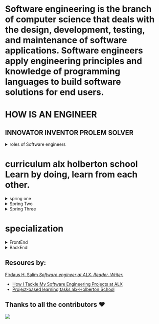 # Software engineering is the branch of computer science that deals with the design, development, testing, and maintenance of software applications. Software engineers apply engineering principles and knowledge of programming languages to build software solutions for end users.
#                            HOW IS AN ENGINEER  
## INNOVATOR INVENTOR PROLEM SOLVER 
<details> 
  <summary> roles of Software engineers </summary>
  <ul> 
    <li> - Designing and maintaining software systems </li>
    <li> - Evaluating and testing new software programs </li>
    <li> - Optimizing software for speed and scalability </li>
    <li> - Writing and testing code </li>
    <li> - Consulting with clients, engineers, security specialists, and other stakeholders  </li>
    <li> - Presenting new features to stakeholders and internal customers  </li>
  </ul>    
</details>

# curriculum alx holberton school Learn by doing, learn from each other.

<details> 
<summary> spring one </summary> 

- [ ] Git & command line editors
- [ ] Introduction to Bash
- [ ] C - first statements
- [ ] C - pointers
- [ ] C - recursion
- C - static library
- C - memory allocation
- C - preprocessor
- C - variadic functions
- C - bit manipulation
- C - file I/O
- Singly linked lists
- Create your own printf
- Create your own Shell
</details>

<details> 
<summary> Spring Two </summary> 
- Python - first statements
- Python - import & modules
- Python - data structures
- Python - exceptions
- Python - classes
- Python - inheritance
- Python - file I/O
- Python - JSON serialization / deserialization
- HTML/CSS introduction
- SQL - basic queries
- SQL - join queries
- C - dynamic libraries
- C - makefiles
- Doubly linked lists
- Stack and Queues
- Hash tables
- Sorting algorithms
- Binary trees
- Bash - scripting
- Unix processes and signals
- Regex
- Network introduction
</details>

<details> 
<summary> Spring Three </summary> 
- Python - Object-relational mapping
- Python - Web framework
- Python - RESTful API
- Python - web scraping
- Javascript - first statements
- Javascript - objects
- Javascript - scopes and closures
- Javascript - web scraping
- Search algorithms
- SSH
- SSL certificate
- Web server
- Load balancer
- Firewall
- MySQL primary-replica
- Server monitoring
- Code deployment
- Postmortem
- Webstack debugging
- Portfolio project
</details>

# specialization 

<details> 
<summary> FrontEnd </summary> 
- ES6 introduction / promise
- ES6 classes / data manipulation
- TypeScript
- HTML / CSS advanced
- Developer tools
- Responsive design
- Webpack
- React introduction / props
- React component
- React inline-styling
- React state / immutable
- React Redux - action creator/normalizr
- React Redux -reducer/selector
- React Redux -connector/provider
</details>

<details> 
<summary> BackEnd </summary>  
- ES6 introduction / promise
- ES6 classes / data manipulation
- TypeScript
- Python
- async
- MySQL advanced
- NoSQL introduction
- Redis introduction
- API Pagination
- Caching algorithms
- Unit & integration tests
- i18n
- Personal data
- User authentications
- Node JS introduction
- Queuing system
- GraphQL API
- Async file API
</details>

## Resoures by:
[Firdaus H. Salim *Software engineer at ALX. Reader. Writer.*](https://github.com/betascribbles)<br/>
 - [How I Tackle My Software Engineering Projects at ALX](https://medium.com/alx-africa/how-i-tackle-my-software-engineering-projects-at-alx-610f3f5a6448)
 - [Project-based learning tasks alx-Holberton School](https://github.com/betascribbles/alx-low_level_programming)

## Thanks to all the contributors ❤️
<a href = "https://github.com/AdamsGeeky/Alx_holberlton_S_Eng_journey/graphs/contributors">
  <img src = "https://contrib.rocks/image?repo=AdamsGeeky/Alx_holberlton_S_Eng_journey"/>
</a
